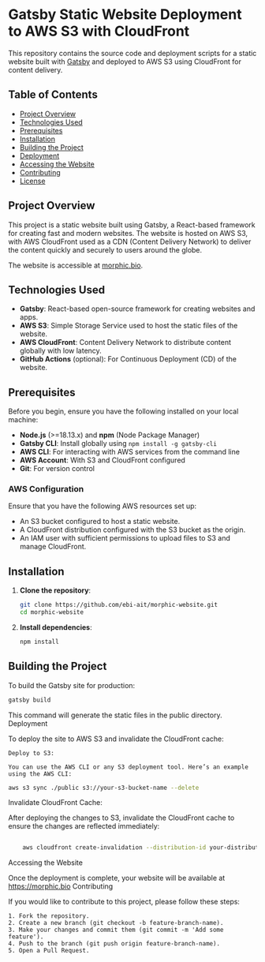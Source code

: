 # Gatsby Static Website Deployment to AWS S3 with CloudFront

This repository contains the source code and deployment scripts for a static website built with [Gatsby](https://www.gatsbyjs.com/) and deployed to AWS S3 using CloudFront for content delivery.

## Table of Contents

- [Project Overview](#project-overview)
- [Technologies Used](#technologies-used)
- [Prerequisites](#prerequisites)
- [Installation](#installation)
- [Building the Project](#building-the-project)
- [Deployment](#deployment)
- [Accessing the Website](#accessing-the-website)
- [Contributing](#contributing)
- [License](#license)

## Project Overview

This project is a static website built using Gatsby, a React-based framework for creating fast and modern websites. The website is hosted on AWS S3, with AWS CloudFront used as a CDN (Content Delivery Network) to deliver the content quickly and securely to users around the globe.

The website is accessible at [morphic.bio](https://morphic.bio).

## Technologies Used

- **Gatsby**: React-based open-source framework for creating websites and apps.
- **AWS S3**: Simple Storage Service used to host the static files of the website.
- **AWS CloudFront**: Content Delivery Network to distribute content globally with low latency.
- **GitHub Actions** (optional): For Continuous Deployment (CD) of the website.

## Prerequisites

Before you begin, ensure you have the following installed on your local machine:

- **Node.js** (>=18.13.x) and **npm** (Node Package Manager)
- **Gatsby CLI**: Install globally using `npm install -g gatsby-cli`
- **AWS CLI**: For interacting with AWS services from the command line
- **AWS Account**: With S3 and CloudFront configured
- **Git**: For version control

### AWS Configuration

Ensure that you have the following AWS resources set up:

- An S3 bucket configured to host a static website.
- A CloudFront distribution configured with the S3 bucket as the origin.
- An IAM user with sufficient permissions to upload files to S3 and manage CloudFront.

## Installation

1. **Clone the repository**:

    ```bash
    git clone https://github.com/ebi-ait/morphic-website.git
    cd morphic-website
    ```

2. **Install dependencies**:

    ```bash
    npm install
    ```

## Building the Project

To build the Gatsby site for production:

```bash
gatsby build
```
This command will generate the static files in the public directory.
Deployment

To deploy the site to AWS S3 and invalidate the CloudFront cache:

    Deploy to S3:

    You can use the AWS CLI or any S3 deployment tool. Here’s an example using the AWS CLI:

```bash
aws s3 sync ./public s3://your-s3-bucket-name --delete
```

Invalidate CloudFront Cache:

After deploying the changes to S3, invalidate the CloudFront cache to ensure the changes are reflected immediately:

```bash

    aws cloudfront create-invalidation --distribution-id your-distribution-id --paths "/*"
```
Accessing the Website

Once the deployment is complete, your website will be available at https://morphic.bio
Contributing

If you would like to contribute to this project, please follow these steps:

    1. Fork the repository.
    2. Create a new branch (git checkout -b feature-branch-name).
    3. Make your changes and commit them (git commit -m 'Add some feature').
    4. Push to the branch (git push origin feature-branch-name).
    5. Open a Pull Request.
